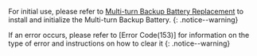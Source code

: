For initial use, please refer to [Multi-turn Backup Battery Replacement] to install and initialize the Multi-turn Backup Battery.
{: .notice--warning}

If an error occurs, please refer to [Error Code(153)] for information on the type of error and instructions on how to clear it
{: .notice--warning}

[Multi-turn Backup Battery Replacement]: #multi-turn-backup-battery-replacement